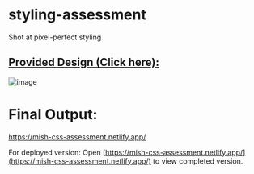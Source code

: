 # styling-assessment
Shot at pixel-perfect styling

## [Provided Design (Click here):](https://drive.google.com/file/d/1MVZR8uV9NSnEC-8nxW1HS5iqZ1Dmg_97/view?usp=sharing)
![image](https://github.com/mishs/styling-assessment/assets/26908445/6b3df4dd-eacc-4055-b4ef-66ee989b1f88)

# Final Output:
https://mish-css-assessment.netlify.app/


For deployed version:
Open [https://mish-css-assessment.netlify.app/](https://mish-css-assessment.netlify.app/) to view completed version.
